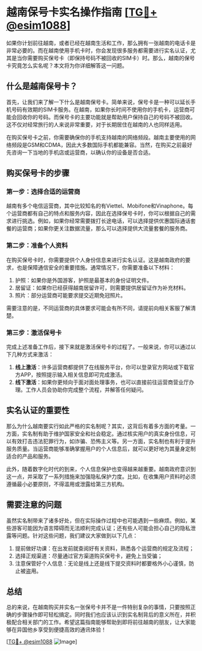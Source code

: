 # 越南保号卡实名操作指南 [[TG💪+ @esim1088](https://t.me/s/esim1088)]

如果你计划前往越南，或者已经在越南生活和工作，那么拥有一张越南的电话卡是非常必要的。而在越南使用手机卡时，你会发现很多服务都需要进行实名认证，尤其是当你需要购买保号卡（即保持号码不被回收的SIM卡）时。那么，越南的保号卡究竟怎么实名呢？本文将为你详细解答这一问题。

## 什么是越南保号卡？

首先，让我们来了解一下什么是越南保号卡。简单来说，保号卡是一种可以延长手机号码有效期的SIM卡服务。在越南，如果你长时间不使用你的手机卡，运营商可能会回收你的号码。而保号卡的主要功能就是帮助用户保持自己的号码不被回收。这不仅对经常旅行的人来说非常重要，对于长期居住在越南的人也同样适用。

在购买保号卡之前，你需要确保你的手机支持越南的网络频段。越南主要使用的网络频段是GSM和CDMA，因此大多数国际手机都能兼容。当然，在购买之前最好先咨询一下当地的手机店或运营商，以确认你的设备是否合适。

## 购买保号卡的步骤

### 第一步：选择合适的运营商

越南有多个电信运营商，其中比较知名的有Viettel、Mobifone和Vinaphone。每个运营商都有自己的特点和服务内容，因此在选择保号卡时，你可以根据自己的需求进行挑选。例如，如果你经常需要拨打长途电话，可以选择提供优惠国际通话套餐的运营商；如果你更关注数据流量，那么可以选择提供大流量套餐的服务商。

### 第二步：准备个人资料

在购买保号卡时，你需要提供个人身份信息来进行实名认证。这是越南政府的要求，也是保障通信安全的重要措施。通常情况下，你需要准备以下材料：

1. 护照：如果你是外国游客，护照是最基本的身份证明文件。
2. 居留证：如果你已经获得越南居留许可，则需要提供居留证作为补充材料。
3. 照片：部分运营商可能要求提交近期免冠照片。

需要注意的是，不同运营商的具体要求可能会有所不同，请提前向相关客服了解清楚。

### 第三步：激活保号卡

完成上述准备工作后，接下来就是激活保号卡的过程了。一般来说，你可以通过以下几种方式来激活：

1. **线上激活**：许多运营商都提供了在线服务平台，你可以登录官方网站或下载官方APP，按照提示输入相关信息即可完成激活。
2. **线下激活**：如果你更倾向于面对面处理事务，也可以直接前往运营商营业厅办理。工作人员会协助你完成整个流程，并解答任何疑问。

## 实名认证的重要性

那么为什么越南要实行如此严格的实名制呢？其实，这背后有着多方面的考量。一方面，实名制有助于维护国家安全和社会稳定。通过核实用户的真实身份信息，可以有效打击违法犯罪行为，如诈骗、恐怖主义等。另一方面，实名制也有利于提升服务质量。当运营商能够准确掌握用户的个人信息后，就可以更好地为其量身定制适合的产品和服务。

此外，随着数字化时代的到来，个人信息保护也变得越来越重要。越南政府意识到这一点，并采取了一系列措施来加强隐私保护力度。比如，在收集用户资料时必须遵循最小必要原则，不得滥用或泄露给第三方机构。

## 需要注意的问题

虽然实名制带来了诸多好处，但在实际操作过程中也可能遇到一些麻烦。例如，某些游客可能因为语言障碍而无法顺利完成认证；还有些人可能会担心自己的隐私泄露等问题。针对这些问题，我们建议大家做到以下几点：

1. 提前做好功课：在出发前就查阅好有关资料，熟悉各个运营商的规定及流程；
2. 选择正规渠道：尽量通过官方渠道购买保号卡，避免上当受骗；
3. 注意保管好个人信息：无论是线上还是线下提交资料时都要格外小心谨慎，防止被盗用。

## 总结

总的来说，在越南购买并实名一张保号卡并不是一件特别复杂的事情，只要按照正确的步骤操作即可轻松搞定。同时我们也应该认识到实名制背后的意义所在，并积极配合相关部门的工作。希望这篇指南能够帮助到即将前往越南的朋友，让大家能够在异国他乡享受到便捷高效的通讯体验！

[[TG💪+ @esim1088](https://t.me/s/esim1088) ![Image](https://i.postimg.cc/4NQfJmqS/Snipaste-2025-05-13-00-14-12.png)]